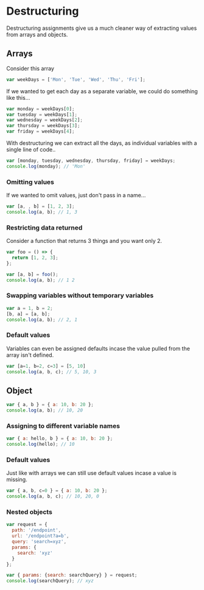 # Destructuring

Destructuring assignments give us a much cleaner way of extracting values from arrays and objects.

## Arrays

Consider this array
```javascript
var weekDays = ['Mon', 'Tue', 'Wed', 'Thu', 'Fri'];
```

If we wanted to get each day as a separate variable, we could do something like this...
```javascript
var monday = weekDays[0];
var tuesday = weekDays[1];
var wednesday = weekDays[2];
var thursday = weekDays[3];
var friday = weekDays[4];
```

With destructuring we can extract all the days, as individual variables with a single line of code..
```javascript
var [monday, tuesday, wednesday, thursday, friday] = weekDays;
console.log(monday); // 'Mon'
```

### Omitting values

If we wanted to omit values, just don't pass in a name...
```javascript
var [a, , b] = [1, 2, 3];
console.log(a, b); // 1, 3
```

### Restricting data returned

Consider a function that returns 3 things and you want only 2.

```javascript
var foo = () => {
  return [1, 2, 3];
};

var [a, b] = foo();
console.log(a, b); // 1 2
```

### Swapping variables without temporary variables

```javascript
var a = 1, b = 2;
[b, a] = [a, b];
console.log(a, b); // 2, 1
```

### Default values

Variables can even be assigned defaults incase the value pulled from the array isn't defined.
```javascript
var [a=1, b=2, c=3] = [5, 10]
console.log(a, b, c); // 5, 10, 3
```

## Object

```javascript
var { a, b } = { a: 10, b: 20 };
console.log(a, b); // 10, 20
```

### Assigning to different variable names
```javascript
var { a: hello, b } = { a: 10, b: 20 };
console.log(hello); // 10
```

### Default values
Just like with arrays we can still use default values incase a value is missing.

```javascript
var { a, b, c=0 } = { a: 10, b: 20 };
console.log(a, b, c); // 10, 20, 0
```

### Nested objects
```javascript
var request = {
  path: '/endpoint',
  url: '/endpoint?a=b',
  query: 'search=xyz',
  params: {
    search: 'xyz'
  }
};

var { params: {search: searchQuery} } = request;
console.log(searchQuery); // xyz
```
